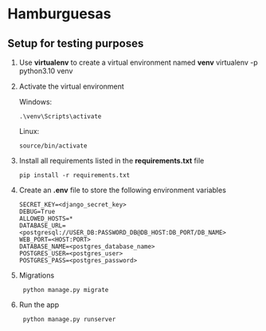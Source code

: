 # Hamburguesas

## Setup for testing purposes

1. Use **virtualenv** to create a virtual environment named **venv**
       virtualenv -p python3.10 venv

2. Activate the virtual environment

    Windows:
          
       .\venv\Scripts\activate
          
    Linux:
    
       source/bin/activate

3. Install all requirements listed in the **requirements.txt** file
          
       pip install -r requirements.txt

4. Create an **.env** file to store the following environment variables

       SECRET_KEY=<django_secret_key>
       DEBUG=True
       ALLOWED_HOSTS=*
       DATABASE_URL=<postgresql://USER_DB:PASSWORD_DB@DB_HOST:DB_PORT/DB_NAME>
       WEB_PORT=<HOST:PORT>
       DATABASE_NAME=<postgres_database_name>
       POSTGRES_USER=<postgres_user>
       POSTGRES_PASS=<postgres_password>

5. Migrations

        python manage.py migrate 

6. Run the app
     
        python manage.py runserver